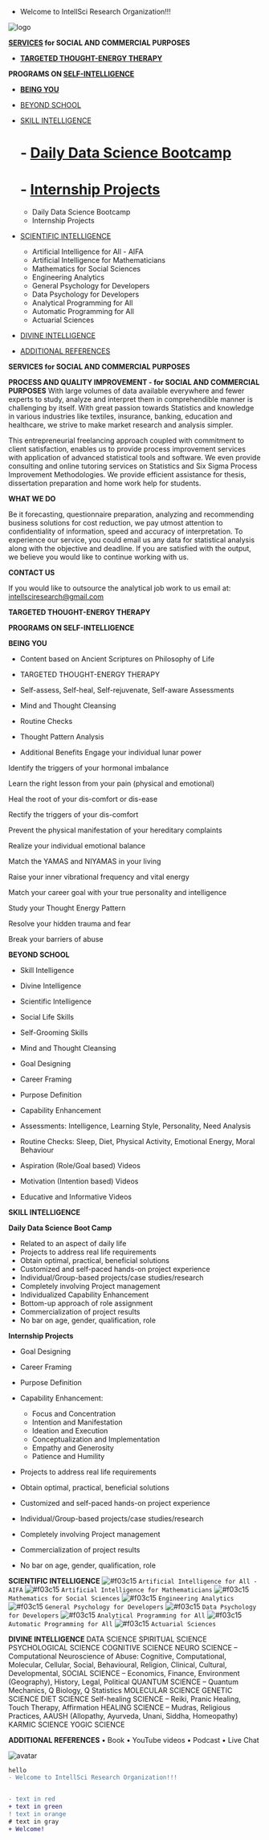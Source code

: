 
+ Welcome to IntellSci Research Organization!!!

![logo](https://user-images.githubusercontent.com/79456176/109333083-02ecf800-7885-11eb-9701-9975c8f56914.png)



**[SERVICES](#services) for SOCIAL AND COMMERCIAL PURPOSES**
- **[TARGETED THOUGHT-ENERGY THERAPY](#TTT)**


**PROGRAMS ON [SELF-INTELLIGENCE](#selfintelligence)**

+ **[BEING YOU](#beingyou)**

+ [BEYOND SCHOOL](#beyondschool)

+ [SKILL INTELLIGENCE](#skillintelligence)
   # - [Daily Data Science Bootcamp](#DDS)
   # - [Internship Projects](#internship)
    - Daily Data Science Bootcamp
    - Internship Projects

+ [SCIENTIFIC INTELLIGENCE](#scientificintelligence)

  + Artificial Intelligence for All - AIFA
  + Artificial Intelligence for Mathematicians
  + Mathematics for Social Sciences
  + Engineering Analytics
  + General Psychology for Developers
  + Data Psychology for Developers
  + Analytical Programming for All
  + Automatic Programming for All
  + Actuarial Sciences


+ [DIVINE INTELLIGENCE](#divine_intelligence)

+ [ADDITIONAL REFERENCES](#references)


<a name="services">

**SERVICES for SOCIAL AND COMMERCIAL PURPOSES**
  
<a name="PQ">  
  
**PROCESS AND QUALITY IMPROVEMENT - for SOCIAL AND COMMERCIAL PURPOSES**
With large volumes of data available everywhere and fewer experts to study, analyze and interpret them in comprehendible manner is challenging by itself. With great passion towards Statistics and knowledge in various industries like textiles, insurance, banking, education and healthcare, we strive to make market research and analysis simpler.

This entrepreneurial freelancing approach coupled with commitment to client satisfaction, enables us to provide process improvement services with application of advanced statistical tools and software. We even provide consulting and online tutoring services on Statistics and Six Sigma Process Improvement Methodologies. We provide efficient assistance for thesis, dissertation preparation and home work help for students.


**WHAT WE DO**

Be it forecasting, questionnaire preparation, analyzing and recommending business solutions for cost reduction, we pay utmost attention to confidentiality of information, speed and accuracy of interpretation. To experience our service, you could email us any data for statistical analysis along with the objective and deadline. If you are satisfied with the output, we believe you would like to continue working with us.

**CONTACT US**

If you would like to outsource the analytical job work to us email at: intellsciresearch@gmail.com

<a name="TTT">

**TARGETED THOUGHT-ENERGY THERAPY**
  

<a name="selfintelligence">
  
**PROGRAMS ON SELF-INTELLIGENCE**

<a name="beingyou">

**BEING YOU**

- Content based on Ancient Scriptures on Philosophy of Life

- TARGETED THOUGHT-ENERGY THERAPY

- Self-assess, Self-heal, Self-rejuvenate, Self-aware Assessments

- Mind and Thought Cleansing

- Routine Checks

- Thought Pattern Analysis

- Additional Benefits
Engage your individual lunar power

Identify the triggers of your hormonal imbalance

Learn the right lesson from your pain (physical and emotional)

Heal the root of your dis-comfort or dis-ease

Rectify the triggers of your dis-comfort

Prevent the physical manifestation of your hereditary complaints

Realize your individual emotional balance

Match the YAMAS and NIYAMAS in your living

Raise your inner vibrational frequency and vital energy

Match your career goal with your true personality and intelligence

Study your Thought Energy Pattern

Resolve your hidden trauma and fear

Break your barriers of abuse
   


<a name="beyondschool">

**BEYOND SCHOOL**
- Skill Intelligence

- Divine Intelligence

- Scientific Intelligence

- Social Life Skills

- Self-Grooming Skills

- Mind and Thought Cleansing

- Goal Designing

- Career Framing

- Purpose Definition

- Capability Enhancement

- Assessments: Intelligence, Learning Style, Personality, Need Analysis

- Routine Checks: Sleep, Diet, Physical Activity, Emotional Energy, Moral Behaviour

- Aspiration (Role/Goal based) Videos

- Motivation (Intention based) Videos

- Educative and Informative Videos


<a name="skillintelligence">

**SKILL INTELLIGENCE**

<a name="DDS">

**Daily Data Science Boot Camp**
  - Related to an aspect of daily life
  - Projects to address real life requirements
  - Obtain optimal, practical, beneficial solutions
  - Customized and self-paced hands-on project experience
  - Individual/Group-based projects/case studies/research
  - Completely involving Project management  
  - Individualized Capability Enhancement
  - Bottom-up approach of role assignment
  - Commercialization of project results
  - No bar on age, gender, qualification, role 

<a name="internship">

**Internship Projects**
- Goal Designing
- Career Framing
- Purpose Definition
- Capability Enhancement:
  - Focus and Concentration
  - Intention and Manifestation
  - Ideation and Execution
  - Conceptualization and Implementation
  - Empathy and Generosity
  - Patience and Humility 

-   Projects to address real life requirements
-   Obtain optimal, practical, beneficial solutions
-   Customized and self-paced hands-on project experience
-   Individual/Group-based projects/case studies/research
-   Completely involving Project management  
-   Commercialization of project results
-   No bar on age, gender, qualification, role 

<a name="scientificintelligence">

**SCIENTIFIC INTELLIGENCE**
![#f03c15](https://placehold.it/15/f03c15/000000?text=+) `Artificial Intelligence for All - AIFA`
![#f03c15](https://placehold.it/15/f03c15/000000?text=+) `Artificial Intelligence for Mathematicians`
![#f03c15](https://placehold.it/15/f03c15/000000?text=+) `Mathematics for Social Sciences`
![#f03c15](https://placehold.it/15/f03c15/000000?text=+) `Engineering Analytics`
![#f03c15](https://placehold.it/15/f03c15/000000?text=+) `General Psychology for Developers`
![#f03c15](https://placehold.it/15/f03c15/000000?text=+) `Data Psychology for Developers`
![#f03c15](https://placehold.it/15/f03c15/000000?text=+) `Analytical Programming for All`
![#f03c15](https://placehold.it/15/f03c15/000000?text=+) `Automatic Programming for All`
![#f03c15](https://placehold.it/15/f03c15/000000?text=+) `Actuarial Sciences`


<a name="divine_intelligence">
  
**DIVINE INTELLIGENCE**
  DATA SCIENCE
	SPIRITUAL SCIENCE
	PSYCHOLOGICAL SCIENCE
	COGNITIVE SCIENCE
	NEURO SCIENCE – Computational Neuroscience of Abuse: Cognitive, Computational, Molecular, Cellular, Social, Behavioural, Religion, Clinical, Cultural, Developmental,
	SOCIAL SCIENCE – Economics, Finance, Environment (Geography), History, Legal, Political
QUANTUM SCIENCE – Quantum Mechanics, Q Biology, Q Statistics
	MOLECULAR SCIENCE
	GENETIC SCIENCE
	DIET SCIENCE
	Self-healing SCIENCE – Reiki, Pranic Healing, Touch Therapy, Affirmation
	HEALING SCIENCE – Mudras, Religious Practices, AAUSH (Allopathy, Ayurveda, Unani, Siddha, Homeopathy)
	KARMIC SCIENCE
	YOGIC SCIENCE

<a name="references">
  
**ADDITIONAL REFERENCES**
•	Book
•	YouTube videos
•	Podcast
•	Live Chat

![avatar](https://user-images.githubusercontent.com/79456176/109332888-bef9f300-7884-11eb-9cb0-4af37195b5f3.jpg)

```diff
hello
- Welcome to IntellSci Research Organization!!!


- text in red
+ text in green
! text in orange
# text in gray
+ Welcome!
```
